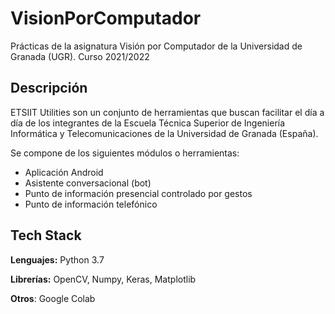 # VisionPorComputador

Prácticas de la asignatura Visión por Computador de la Universidad de Granada (UGR). Curso 2021/2022

## Descripción
ETSIIT Utilities son un conjunto de herramientas que buscan facilitar el día a día de los integrantes de la Escuela Técnica Superior de Ingeniería Informática y Telecomunicaciones de la Universidad de Granada (España).

Se compone de los siguientes módulos o herramientas:
+ Aplicación Android
+ Asistente conversacional (bot)
+ Punto de información presencial controlado por gestos
+ Punto de información telefónico



## Tech Stack

**Lenguajes:** Python 3.7

**Librerías:** OpenCV, Numpy, Keras, Matplotlib

**Otros**: Google Colab


